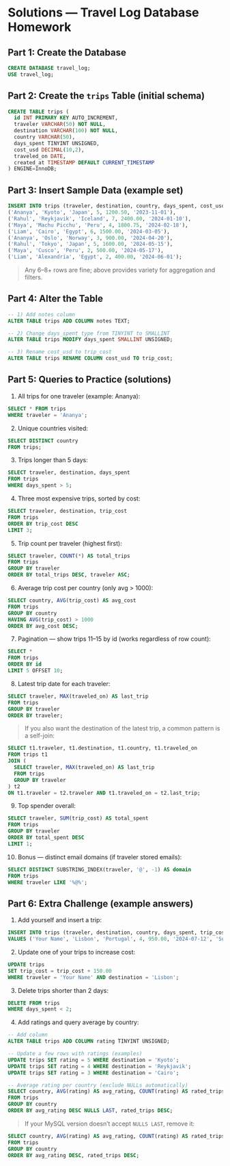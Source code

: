 # Solutions — Travel Log Database Homework

## Part 1: Create the Database

```sql
CREATE DATABASE travel_log;
USE travel_log;
```

## Part 2: Create the `trips` Table (initial schema)

```sql
CREATE TABLE trips (
  id INT PRIMARY KEY AUTO_INCREMENT,
  traveler VARCHAR(50) NOT NULL,
  destination VARCHAR(100) NOT NULL,
  country VARCHAR(50),
  days_spent TINYINT UNSIGNED,
  cost_usd DECIMAL(10,2),
  traveled_on DATE,
  created_at TIMESTAMP DEFAULT CURRENT_TIMESTAMP
) ENGINE=InnoDB;
```

## Part 3: Insert Sample Data (example set)

```sql
INSERT INTO trips (traveler, destination, country, days_spent, cost_usd, traveled_on) VALUES
('Ananya', 'Kyoto', 'Japan', 5, 1200.50, '2023-11-01'),
('Rahul', 'Reykjavik', 'Iceland', 7, 2400.00, '2024-01-10'),
('Maya', 'Machu Picchu', 'Peru', 4, 1800.75, '2024-02-18'),
('Liam', 'Cairo', 'Egypt', 6, 1500.00, '2024-03-05'),
('Ananya', 'Oslo', 'Norway', 3, 900.00, '2024-04-20'),
('Rahul', 'Tokyo', 'Japan', 5, 1600.00, '2024-05-15'),
('Maya', 'Cusco', 'Peru', 2, 500.00, '2024-05-17'),
('Liam', 'Alexandria', 'Egypt', 2, 400.00, '2024-06-01');
```

> Any 6–8+ rows are fine; above provides variety for aggregation and filters.


## Part 4: Alter the Table

```sql
-- 1) Add notes column
ALTER TABLE trips ADD COLUMN notes TEXT;

-- 2) Change days_spent type from TINYINT to SMALLINT
ALTER TABLE trips MODIFY days_spent SMALLINT UNSIGNED;

-- 3) Rename cost_usd to trip_cost
ALTER TABLE trips RENAME COLUMN cost_usd TO trip_cost;
```

## Part 5: Queries to Practice (solutions)

1. All trips for one traveler (example: Ananya):

```sql
SELECT * FROM trips
WHERE traveler = 'Ananya';
```

2. Unique countries visited:

```sql
SELECT DISTINCT country
FROM trips;
```

3. Trips longer than 5 days:

```sql
SELECT traveler, destination, days_spent
FROM trips
WHERE days_spent > 5;
```

4. Three most expensive trips, sorted by cost:

```sql
SELECT traveler, destination, trip_cost
FROM trips
ORDER BY trip_cost DESC
LIMIT 3;
```

5. Trip count per traveler (highest first):

```sql
SELECT traveler, COUNT(*) AS total_trips
FROM trips
GROUP BY traveler
ORDER BY total_trips DESC, traveler ASC;
```

6. Average trip cost per country (only avg > 1000):

```sql
SELECT country, AVG(trip_cost) AS avg_cost
FROM trips
GROUP BY country
HAVING AVG(trip_cost) > 1000
ORDER BY avg_cost DESC;
```

7. Pagination — show trips 11–15 by id (works regardless of row count):

```sql
SELECT *
FROM trips
ORDER BY id
LIMIT 5 OFFSET 10;
```

8. Latest trip date for each traveler:

```sql
SELECT traveler, MAX(traveled_on) AS last_trip
FROM trips
GROUP BY traveler
ORDER BY traveler;
```

> If you also want the destination of the latest trip, a common pattern is a self-join:

```sql
SELECT t1.traveler, t1.destination, t1.country, t1.traveled_on
FROM trips t1
JOIN (
  SELECT traveler, MAX(traveled_on) AS last_trip
  FROM trips
  GROUP BY traveler
) t2
ON t1.traveler = t2.traveler AND t1.traveled_on = t2.last_trip;
```

9. Top spender overall:

```sql
SELECT traveler, SUM(trip_cost) AS total_spent
FROM trips
GROUP BY traveler
ORDER BY total_spent DESC
LIMIT 1;
```

10. Bonus — distinct email domains (if traveler stored emails):

```sql
SELECT DISTINCT SUBSTRING_INDEX(traveler, '@', -1) AS domain
FROM trips
WHERE traveler LIKE '%@%';
```



## Part 6: Extra Challenge (example answers)

1. Add yourself and insert a trip:

```sql
INSERT INTO trips (traveler, destination, country, days_spent, trip_cost, traveled_on, notes)
VALUES ('Your Name', 'Lisbon', 'Portugal', 4, 950.00, '2024-07-12', 'Summer break');
```

2. Update one of your trips to increase cost:

```sql
UPDATE trips
SET trip_cost = trip_cost + 150.00
WHERE traveler = 'Your Name' AND destination = 'Lisbon';
```

3. Delete trips shorter than 2 days:

```sql
DELETE FROM trips
WHERE days_spent < 2;
```

4. Add ratings and query average by country:

```sql
-- Add column
ALTER TABLE trips ADD COLUMN rating TINYINT UNSIGNED;

-- Update a few rows with ratings (examples)
UPDATE trips SET rating = 5 WHERE destination = 'Kyoto';
UPDATE trips SET rating = 4 WHERE destination = 'Reykjavik';
UPDATE trips SET rating = 3 WHERE destination = 'Cairo';

-- Average rating per country (exclude NULLs automatically)
SELECT country, AVG(rating) AS avg_rating, COUNT(rating) AS rated_trips
FROM trips
GROUP BY country
ORDER BY avg_rating DESC NULLS LAST, rated_trips DESC;
```

> If your MySQL version doesn’t accept `NULLS LAST`, remove it:

```sql
SELECT country, AVG(rating) AS avg_rating, COUNT(rating) AS rated_trips
FROM trips
GROUP BY country
ORDER BY avg_rating DESC, rated_trips DESC;
```
